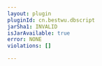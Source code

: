 ```yaml
---
layout: plugin
pluginId: cn.bestwu.dbscript
jarSha1: INVALID
isJarAvailable: true
error: NONE
violations: []

---
```


